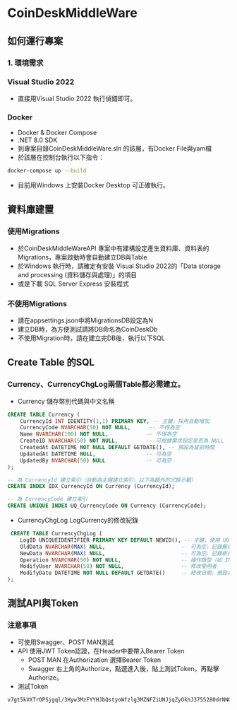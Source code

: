 # CoinDeskMiddleWare
## 如何運行專案
### 1. 環境需求
### Visual Studio 2022
- 直接用Visual Studio 2022 執行偵錯即可。
  
### Docker
- Docker & Docker Compose
- .NET 8.0 SDK
- 到專案目錄CoinDeskMiddleWare.sln 的該層，有Docker File與yam檔
- 於該層在控制台執行以下指令：
 ```bash
docker-compose up --build
```
- 目前用Windows 上安裝Docker Desktop 可正確執行。

## 資料庫建置
### 使用Migrations
- 於CoinDeskMiddleWareAPI 專案中有建構設定產生資料庫、資料表的Migrations，專案啟動時會自動建立DB與Table
- 於Windows 執行時，請確定有安裝 Visual Studio 2022的「Data storage and processing (資料儲存與處理)」的項目
- 或是下載 SQL Server Express 安裝程式

### 不使用Migrations
- 請在appsettings.json中將MigrationsDB設定為N
- 建立DB時，為方便測試請將DB命名為CoinDeskDb
- 不使用Migration時，請在建立完DB後，執行以下SQL

## Create Table 的SQL
### Currency、CurrencyChgLog兩個Table都必需建立。
- Currency 儲存幣別代碼與中文名稱
```sql
CREATE TABLE Currency (
    CurrencyId INT IDENTITY(1,1) PRIMARY KEY, -- 主鍵，採用自動增加
    CurrencyCode NVARCHAR(50) NOT NULL,      -- 不得為空
    Name NVARCHAR(100) NOT NULL,            -- 不得為空
    CreateID NVARCHAR(50) NOT NULL,         -- 可根據需求設定是否為 NULL
    CreatedAt DATETIME NOT NULL DEFAULT GETDATE(), -- 預設為當前時間
    UpdatedAt DATETIME NULL,                -- 可為空
    UpdatedBy NVARCHAR(50) NULL             -- 可為空
);

-- 為 CurrencyId 建立索引（自動為主鍵建立索引，以下為額外的冗餘示範）
CREATE INDEX IDX_CurrencyId ON Currency (CurrencyId);

-- 為 CurrencyCode 建立索引
CREATE UNIQUE INDEX UQ_CurrencyCode ON Currency (CurrencyCode);
```
- CurrencyChgLog LogCurrency的修改紀錄
```sql
 CREATE TABLE CurrencyChgLog (
    LogID UNIQUEIDENTIFIER PRIMARY KEY DEFAULT NEWID(), -- 主鍵，使用 UUID 並設置預設值
    OldData NVARCHAR(MAX) NULL,                        -- 可為空，記錄舊資料
    NewData NVARCHAR(MAX) NULL,                        -- 可為空，記錄新資料
    Operation NVARCHAR(50) NOT NULL,                   -- 操作類型（如 INSERT, UPDATE, DELETE）
    ModifyUser NVARCHAR(50) NOT NULL,                  -- 修改使用者
    ModifyDate DATETIME NOT NULL DEFAULT GETDATE()     -- 修改日期，預設為當前時間
);
```

## 測試API與Token
### 注意事項
- 可使用Swagger、POST MAN測試
- API 使用JWT Token認證，在Header中要帶入Bearer Token
   - POST MAN 在Authorization 選擇Bearer Token
   - Swagger 右上角的Authorize，點選進入後，貼上測試Token，再點擊Authorize。
- 測試Token
```bash
v7gt5kVXTrOPSjgql/3Hyw3MzFYYHJbQstyoWfzlg3MZNFZiUNJjqZyOkhJ3755280drNNGH7ijV3sRWcbktRd5dx/fhIAsAYptlY/BF6LXKL9mhGiJqcxE1gPt1NPIaJjHNdEM8/JRNn4qsIUyXijGf310i9J+xR0PKt9snCu4vAG5BC10l2PB7PGfvNRMcAvGJdvlWpcJ2q/TlOqQ+WvrMkzE8MIg//a1wTLUDcLTaYfE+3npKrSvXiffg+Rn3QbQzpSDn8qN24IvUqgi4i8DLX1aqU62prpLFvz5iaYO6gFR658wwI2tncqDYsYY+5LgkBViWMXtGsYK8LCAS+g==
```
